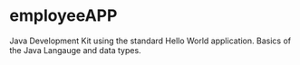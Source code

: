 # employeeAPP
Java Development Kit using the standard Hello World application. Basics of the Java Langauge and data types.
